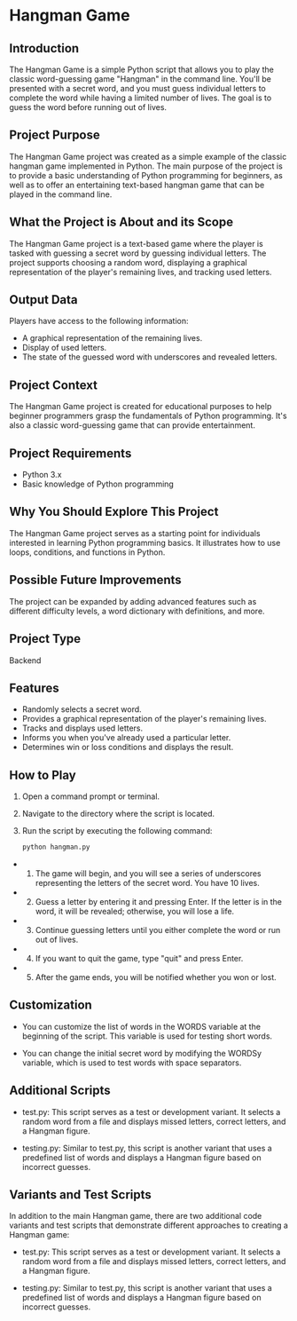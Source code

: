 # Hangman Game
## Introduction

The Hangman Game is a simple Python script that allows you to play the classic word-guessing game "Hangman" in the command line. You'll be presented with a secret word, and you must guess individual letters to complete the word while having a limited number of lives. The goal is to guess the word before running out of lives.

## Project Purpose

The Hangman Game project was created as a simple example of the classic hangman game implemented in Python. The main purpose of the project is to provide a basic understanding of Python programming for beginners, as well as to offer an entertaining text-based hangman game that can be played in the command line.

## What the Project is About and its Scope

The Hangman Game project is a text-based game where the player is tasked with guessing a secret word by guessing individual letters. The project supports choosing a random word, displaying a graphical representation of the player's remaining lives, and tracking used letters.

## Output Data

Players have access to the following information:
- A graphical representation of the remaining lives.
- Display of used letters.
- The state of the guessed word with underscores and revealed letters.

## Project Context

The Hangman Game project is created for educational purposes to help beginner programmers grasp the fundamentals of Python programming. It's also a classic word-guessing game that can provide entertainment.

## Project Requirements

- Python 3.x
- Basic knowledge of Python programming

## Why You Should Explore This Project

The Hangman Game project serves as a starting point for individuals interested in learning Python programming basics. It illustrates how to use loops, conditions, and functions in Python.

## Possible Future Improvements

The project can be expanded by adding advanced features such as different difficulty levels, a word dictionary with definitions, and more.

## Project Type

Backend

## Features

- Randomly selects a secret word.
- Provides a graphical representation of the player's remaining lives.
- Tracks and displays used letters.
- Informs you when you've already used a particular letter.
- Determines win or loss conditions and displays the result.


## How to Play

1. Open a command prompt or terminal.

2. Navigate to the directory where the script is located.

3. Run the script by executing the following command:

   ```bash
   python hangman.py


- 1. The game will begin, and you will see a series of underscores representing the letters of the secret word. You have 10 lives.

- 2. Guess a letter by entering it and pressing Enter. If the letter is in the word, it will be revealed; otherwise, you will lose a life.

- 3. Continue guessing letters until you either complete the word or run out of lives.

- 4. If you want to quit the game, type "quit" and press Enter.

- 5. After the game ends, you will be notified whether you won or lost.

## Customization
- You can customize the list of words in the WORDS variable at the beginning of the script. This variable is used for testing short words.

- You can change the initial secret word by modifying the WORDSy variable, which is used to test words with space separators.


## Additional Scripts
- test.py: This script serves as a test or development variant. It selects a random word from a file and displays missed letters, correct letters, and a Hangman figure.

- testing.py: Similar to test.py, this script is another variant that uses a predefined list of words and displays a Hangman figure based on incorrect guesses.


## Variants and Test Scripts

In addition to the main Hangman game, there are two additional code variants and test scripts that demonstrate different approaches to creating a Hangman game:

- test.py: This script serves as a test or development variant. It selects a random word from a file and displays missed letters, correct letters, and a Hangman figure.

- testing.py: Similar to test.py, this script is another variant that uses a predefined list of words and displays a Hangman figure based on incorrect guesses.
